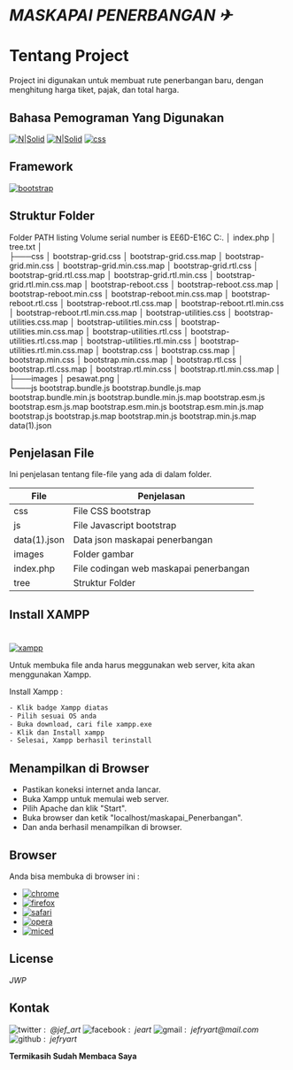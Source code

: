 # _MASKAPAI PENERBANGAN ✈_
#

# Tentang Project
Project ini digunakan untuk membuat rute penerbangan baru, dengan menghitung harga tiket, pajak, dan total harga.

## Bahasa Pemograman Yang Digunakan

[![N|Solid](https://img.shields.io/badge/PHP-777BB4?style=for-the-badge&logo=php&logoColor=white)]() [![N|Solid](https://img.shields.io/badge/HTML5-E34F26?style=for-the-badge&logo=html5&logoColor=white)]() [![css](https://img.shields.io/badge/CSS3-1572B6?style=for-the-badge&logo=css3&logoColor=white)]()

## Framework

[![bootstrap](https://img.shields.io/badge/Bootstrap-563D7C?style=for-the-badge&logo=bootstrap&logoColor=white)]()

## Struktur Folder
Folder PATH listing
Volume serial number is EE6D-E16C
C:.
│   index.php
│   tree.txt
│   
├───css
│       bootstrap-grid.css
│       bootstrap-grid.css.map
│       bootstrap-grid.min.css
│       bootstrap-grid.min.css.map
│       bootstrap-grid.rtl.css
│       bootstrap-grid.rtl.css.map
│       bootstrap-grid.rtl.min.css
│       bootstrap-grid.rtl.min.css.map
│       bootstrap-reboot.css
│       bootstrap-reboot.css.map
│       bootstrap-reboot.min.css
│       bootstrap-reboot.min.css.map
│       bootstrap-reboot.rtl.css
│       bootstrap-reboot.rtl.css.map
│       bootstrap-reboot.rtl.min.css
│       bootstrap-reboot.rtl.min.css.map
│       bootstrap-utilities.css
│       bootstrap-utilities.css.map
│       bootstrap-utilities.min.css
│       bootstrap-utilities.min.css.map
│       bootstrap-utilities.rtl.css
│       bootstrap-utilities.rtl.css.map
│       bootstrap-utilities.rtl.min.css
│       bootstrap-utilities.rtl.min.css.map
│       bootstrap.css
│       bootstrap.css.map
│       bootstrap.min.css
│       bootstrap.min.css.map
│       bootstrap.rtl.css
│       bootstrap.rtl.css.map
│       bootstrap.rtl.min.css
│       bootstrap.rtl.min.css.map
│       
├───images
│       pesawat.png
│       
└───js
        bootstrap.bundle.js
        bootstrap.bundle.js.map
        bootstrap.bundle.min.js
        bootstrap.bundle.min.js.map
        bootstrap.esm.js
        bootstrap.esm.js.map
        bootstrap.esm.min.js
        bootstrap.esm.min.js.map
        bootstrap.js
        bootstrap.js.map
        bootstrap.min.js
        bootstrap.min.js.map
      data(1).json
        


## Penjelasan File

Ini penjelasan tentang file-file yang ada di dalam folder.

| File | Penjelasan |
| ------ | ------ |
| css | File CSS bootstrap |
| js | File Javascript bootstrap |
| data(1).json | Data json maskapai penerbangan |
| images | Folder gambar |
| index.php | File codingan web maskapai penerbangan |
| tree | Struktur Folder |


## Install XAMPP 
#
[![xampp](https://img.shields.io/badge/Xampp-F37623?style=for-the-badge&logo=xampp&logoColor=white)](https://www.apachefriends.org/download.html)

Untuk membuka file anda harus meggunakan web server, kita akan menggunakan Xampp.

Install Xampp :

```sh
- Klik badge Xampp diatas
- Pilih sesuai OS anda
- Buka download, cari file xampp.exe
- Klik dan Install xampp
- Selesai, Xampp berhasil terinstall
```


## Menampilkan di Browser


- Pastikan koneksi internet anda lancar.
- Buka Xampp untuk memulai web server.
- Pilih Apache dan klik "Start".
- Buka browser dan ketik "localhost/maskapai_Penerbangan".
- Dan anda berhasil menampilkan di browser.

## Browser
Anda bisa membuka di browser ini :

- [![chrome](https://img.shields.io/badge/Google_chrome-4285F4?style=for-the-badge&logo=Google-chrome&logoColor=white)](https://www.google.co.id/chrome/)
- [![firefox](	https://img.shields.io/badge/Firefox_Browser-FF7139?style=for-the-badge&logo=Firefox-Browser&logoColor=white)](https://www.mozilla.org/)
- [![safari](https://img.shields.io/badge/Safari-FF1B2D?style=for-the-badge&logo=Safari&logoColor=white)](https://www.apple.com/id/safari/)
- [![opera](https://img.shields.io/badge/Opera-FF1B2D?style=for-the-badge&logo=Opera&logoColor=white)](https://www.opera.com/)
- [![miced](https://img.shields.io/badge/Microsoft_Edge-0078D7?style=for-the-badge&logo=Microsoft-edge&logoColor=white)](https://www.microsoft.com/id-id/edge)
## License 

_JWP_

## Kontak

![twitter](http://i.imgur.com/wWzX9uB.png) : ![]() _@jef_art_
![facebook](http://i.imgur.com/fep1WsG.png) : ![]() _jeart_
![gmail](http://i.imgur.com/VlgBKQ9.png) : ![]() _jefryart@mail.com_
![github](http://i.imgur.com/9I6NRUm.png) : ![]()  _jefryart_

**Termikasih Sudah Membaca Saya**
